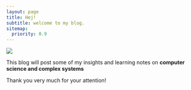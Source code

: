 ```yaml
---
layout: page
title: Hej!
subtitle: welcome to my blog. 
sitemap:
  priority: 0.9
---
```


<img src="{{ '/assets/img/pudhina.jpg' | prepend: site.baseurl }}" id="about-img">

<div id="describe-text">
	<p>This blog will post some of my insights and learning notes on <strong>computer science and complex systems</strong></p>
	<p>Thank you very much for your attention! </p>
</div>